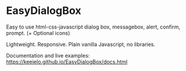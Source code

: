 # EasyDialogBox

Easy to use html-css-javascript dialog box, messagebox, alert, confirm, prompt. (+ Optional icons)

Lightweight. Responsive. Plain vanilla Javascript, no libraries.

Documentation and live examples: https://keejelo.github.io/EasyDialogBox/docs.html

